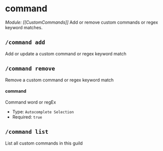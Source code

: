 # command
*Module: [[CustomCommands]]*
Add or remove custom commands or regex keyword matches.
## `/command add`
Add or update a custom command or regex keyword match

## `/command remove`
Remove a custom command or regex keyword match
#### command
Command word or regEx
- Type: `Autocomplete Selection`
- Required: `true`
## `/command list`
List all custom commands in this guild
